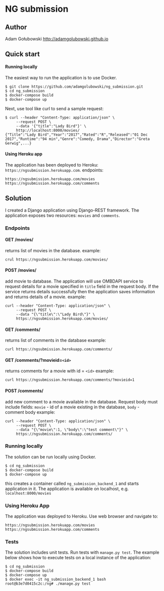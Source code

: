 ﻿# NG submission

## Author
Adam Gołubowski
http://adamgolubowski.github.io

## Quick start
#### Running locally
The easiest way to run the application is to use Docker.
```
$ git clone https://github.com/adamgolubowski/ng_submission.git
$ cd ng_submission
$ docker-compose build
$ docker-compose up
```
Next, use tool like curl to send a sample request:
```
$ curl --header "Content-Type: application/json" \
	 --request POST \
	 --data '{"title":"Lady Bird"}' \
	 http://localhost:8000/movies/
{"Title":"Lady Bird","Year":"2017","Rated":"R","Released":"01 Dec 2017","Runtime":"94 min","Genre":"Comedy, Drama","Director":"Greta Gerwig",...}
```
#### Using Heroku app
The application has been deployed to Heroku: `https://ngsubmission.herokuapp.com`. endpoints:
```
https://ngsubmission.herokuapp.com/movies
https://ngsubmission.herokuapp.com/comments
```

## Solution
I created a Django application using Django-REST framework. The application exposes two resources: `movies` and `comments`. 

### Endpoints

#### GET /movies/
returns list of movies in the database.
example: 
```
crul https://ngsubmission.herokuapp.com/movies/
```

#### POST /movies/
add movie to database. The application will use OMBDAPI service to request details for a movie specified in `title` field in the request body.  If the service returns details successfully then the application saves information and returns details of a movie.
example: 
```
curl --header "Content-Type: application/json" \
	 --request POST \
	 --data "{\"title\":\"Lady Bird\"}" \
	 https://ngsubmission.herokuapp.com/movies/
```

#### GET /comments/
returns list of comments in the database
example: 
```
curl https://ngsubmission.herokuapp.com/comments/
```
#### GET /comments/?movieid=`<id>`
returns comments for a movie with id = `<id>`
example: 
```
curl https://ngsubmission.herokuapp.com/comments/?movieid=1
```

#### POST /comments/
add new comment to a movie available in the database. Request body must include fields: `movie` - id of a movie existing in the database, `body` - comment body
example:
```
curl --header "Content-Type: application/json" \
	 --request POST \
	 --data "{\"movie\":1, \"body\":\"test comment\"}" \
	 https://ngsubmission.herokuapp.com/comments/
```

### Running locally
The solution can be run locally using Docker. 
```
$ cd ng_submission
$ docker-compose build
$ docker-compose up
```
this creates a container called `ng_submission_backend_1` and starts application in it. The application is available on localhost, e.g. `localhost:8000/movies`

### Using Heroku App
The application was deployed to Heroku. Use web browser and navigate to:
```
https://ngsubmission.herokuapp.com/movies
https://ngsubmission.herokuapp.com/comments
```

### Tests
The solution includes unit tests. Run tests with  `manage.py test`. The example below shows how to execute tests on a local instance of the application:
```
$ cd ng_submission
$ docker-compose build
$ docker-compose up
$ docker exec -it ng_submission_backend_1 bash
root@b3e7d0415c2c:/ng# ./manage.py test

```
